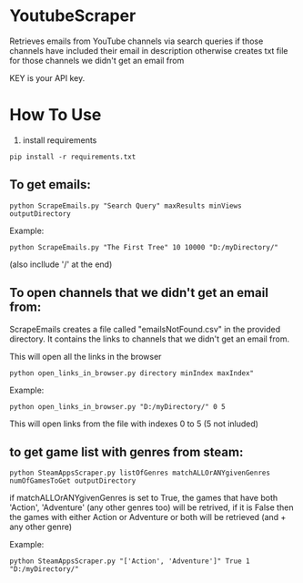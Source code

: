 # YoutubeScraper

Retrieves emails from YouTube channels via search queries if those channels have included their email in description otherwise creates txt file for those channels we didn't get an email from


KEY is your API key.

# How To Use

1) install requirements 
```
pip install -r requirements.txt
```

## To get emails:
```
python ScrapeEmails.py "Search Query" maxResults minViews outputDirectory
```

Example:
```
python ScrapeEmails.py "The First Tree" 10 10000 "D:/myDirectory/"
```

(also incllude '/' at the end)

## To open channels that we didn't get an email from:

ScrapeEmails creates a file called "emailsNotFound.csv" in the provided directory. It contains the links to channels that we didn't get an email from.

This will open all the links in the browser
```
python open_links_in_browser.py directory minIndex maxIndex"  
```

Example:
```
python open_links_in_browser.py "D:/myDirectory/" 0 5

```
This will open links from the file with indexes 0 to 5 (5 not inluded)

## to get game list with genres from steam:

```
python SteamAppsScraper.py listOfGenres matchALLOrANYgivenGenres numOfGamesToGet outputDirectory
```

if matchALLOrANYgivenGenres is set to True, the games that have both 'Action', 'Adventure' (any other genres too) will be retrived, if it is False then the games with either Action or Adventure or both will be retrieved (and + any other genre)

Example:
```
python SteamAppsScraper.py "['Action', 'Adventure']" True 1 "D:/myDirectory/"


```
